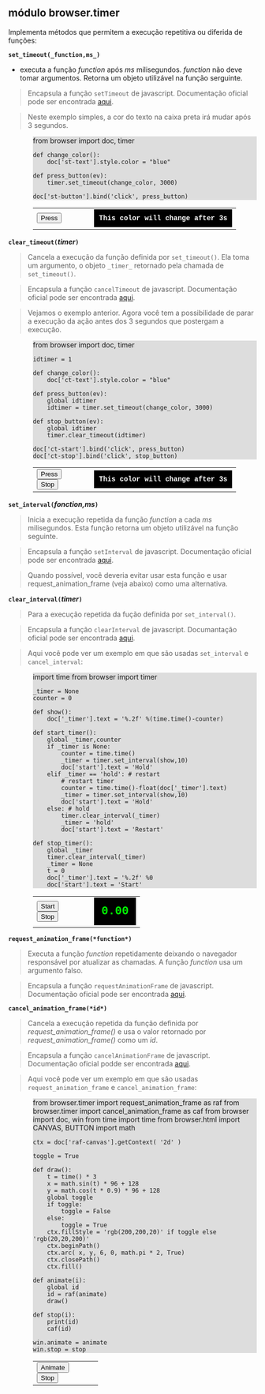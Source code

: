 módulo **browser.timer**
------------------------

Implementa métodos que permitem a execução repetitiva ou diferida de
funções:

**`set_timeout(_function,ms_)`**

- executa a função *function* após *ms* milisegundos. *function* não
deve tomar argumentos. Retorna um objeto utilizável na função
serguinte.

> Encapsula a função `setTimeout` de javascript. Documentação oficial
> pode ser encontrada
> [aqui](http://www.w3.org/TR/2011/WD-html5-20110525/timers.html#dom-windowtimers-settimeout).

> Neste exemplo simples, a cor do texto na caixa preta irá mudar após
> 3 segundos.

<div style="padding-left:50px;">
<div id="st-example" style="background-color:#dddddd;">
    from browser import doc, timer
    
    def change_color():
        doc['st-text'].style.color = "blue"
    
    def press_button(ev):
        timer.set_timeout(change_color, 3000)

    doc['st-button'].bind('click', press_button)
</div>

<script type="text/python">
exec(doc["st-example"].text)
</script>

<table cellpadding=10>
<tr>
<td style="width:100px;">
<button id="st-button">Press</button>
</td>
<td>
<div id="st-text" style="background-color:black;color:#ffffff;padding:10px;font-family:courier;font-weight:bold;font-size:14px;">This color will change after 3s</div>
</td>
</tr>
</table>
</div>

**`clear_timeout(`_timer_`)`**

> Cancela a execução da função definida por `set_timeout()`. Ela toma
> um argumento, o objeto `_timer_` retornado pela chamada de
> `set_timeout()`.

> Encapsula a função `cancelTimeout` de javascript. Documentação
> oficial pode ser encontrada
> [aqui](http://www.w3.org/TR/2011/WD-html5-20110525/timers.html#dom-windowtimers-cleartimeout).

> Vejamos o exemplo anterior. Agora você tem a possibilidade de parar
> a execução da ação antes dos 3 segundos que postergam a execução.

<div style="padding-left:50px;">
<div id="ct-example" style="background-color:#dddddd;">
    from browser import doc, timer
    
    idtimer = 1
    
    def change_color():
        doc['ct-text'].style.color = "blue"
    
    def press_button(ev):
        global idtimer
        idtimer = timer.set_timeout(change_color, 3000)
        
    def stop_button(ev):
        global idtimer
        timer.clear_timeout(idtimer)

    doc['ct-start'].bind('click', press_button)
    doc['ct-stop'].bind('click', stop_button)
    
</div>

<script type="text/python">
exec(doc["ct-example"].text)
</script>

<table cellpadding=10>
<tr>
<td style="width:100px;">
<button id="ct-start">Press</button>
<br>
<button id="ct-stop">Stop</button>
</td>
<td>
<div id="ct-text" style="background-color:black;color:#ffffff;padding:10px;font-family:courier;font-weight:bold;font-size:14px;">This color will change after 3s</div>
</td>
</tr>
</table>
</div>

**`set_interval(`_fonction,ms_`)`**

> Inicia a execução repetida da função *function* a cada *ms*
> milisegundos. Esta função retorna um objeto utilizável na função
> seguinte.

> Encapsula a função `setInterval` de javascript. Documentação oficial
> pode ser encontrada
> [aqui](http://www.w3.org/TR/2011/WD-html5-20110525/timers.html#dom-windowtimers-setinterval).

> Quando possível, você deveria evitar usar esta função e usar request_animation_frame (veja abaixo) como uma alternativa.

**`clear_interval(`_timer_`)`**
> Para a execução repetida da fução definida por `set_interval()`.

> Encapsula a função `clearInterval` de javascript. Documantação
> oficial pode ser encontrada
> [aqui](http://www.w3.org/TR/2011/WD-html5-20110525/timers.html#dom-windowtimers-clearinterval).

> Aqui você pode ver um exemplo em que são usadas `set_interval` e
> `cancel_interval`:

<div style="padding-left:50px;">
<div id="py-source" style="background-color:#dddddd;">
    import time
    from browser import timer
    
    _timer = None
    counter = 0
    
    def show():
        doc['_timer'].text = '%.2f' %(time.time()-counter)
    
    def start_timer():
        global _timer,counter
        if _timer is None:
            counter = time.time()
            _timer = timer.set_interval(show,10)
            doc['start'].text = 'Hold'
        elif _timer == 'hold': # restart
            # restart timer
            counter = time.time()-float(doc['_timer'].text)
            _timer = timer.set_interval(show,10)
            doc['start'].text = 'Hold'
        else: # hold
            timer.clear_interval(_timer)
            _timer = 'hold'
            doc['start'].text = 'Restart'
    
    def stop_timer():
        global _timer
        timer.clear_interval(_timer)
        _timer = None
        t = 0
        doc['_timer'].text = '%.2f' %0
        doc['start'].text = 'Start'

</div>

<script type='text/python'>
exec(doc['py-source'].text)
</script>

<table cellpadding=10>
<tr>
<td style="width:100px;">
<button id="start" onclick="start_timer()">Start</button>
<br><button id="stop" onclick="stop_timer()">Stop</button>
</td>
<td>
<div id="_timer" style="background-color:black;color:#0F0;padding:15px;font-family:courier;font-weight:bold;font-size:23px;">0.00</div>
</td>
</tr>
</table>
</div>

**`request_animation_frame(*function*)`**
> Executa a função *function* repetidamente deixando o navegador responsável por atualizar as chamadas. A função *function* usa um argumento falso.

> Encapsula a função `requestAnimationFrame` de
> javascript. Documentação oficial pode ser encontrada
> [aqui](http://www.w3.org/TR/animation-timing/#dom-windowanimationtiming-requestanimationframe).

**`cancel_animation_frame(*id*)`**

> Cancela a execução repetida da função definida por
> *request_animation_frame()* e usa o valor retornado por
> *request_animation_frame()* como um *id*.

> Encapsula a função `cancelAnimationFrame` de
> javascript. Documentação oficial podde ser encontrada
> [aqui](http://www.w3.org/TR/animation-timing/#dom-windowanimationtiming-cancelanimationframe).

> Aqui você pode ver um exemplo em que são usadas
> `request_animation_frame` e `cancel_animation_frame`:

<div style="padding-left:50px;">
<div id="raf-example" style="background-color:#dddddd;">
    from browser.timer import request_animation_frame as raf
    from browser.timer import cancel_animation_frame as caf
    from browser import doc, win
    from time import time
    from browser.html import CANVAS, BUTTON
    import math

    ctx = doc['raf-canvas'].getContext( '2d' ) 

    toggle = True

    def draw():
        t = time() * 3
        x = math.sin(t) * 96 + 128
        y = math.cos(t * 0.9) * 96 + 128
        global toggle
        if toggle:
            toggle = False
        else:
            toggle = True
        ctx.fillStyle = 'rgb(200,200,20)' if toggle else 'rgb(20,20,200)'
        ctx.beginPath()
        ctx.arc( x, y, 6, 0, math.pi * 2, True)
        ctx.closePath()
        ctx.fill()

    def animate(i):
        global id
        id = raf(animate)
        draw()

    def stop(i):
        print(id)
        caf(id)

    win.animate = animate
    win.stop = stop
</div>

<script type='text/python'>
exec(doc['raf-example'].text)
</script>

<table cellpadding=10>
<tr>
<td style="width:100px;">
<button type="button" onclick="animate(0)">Animate</button>
<br>
<button type="button" onclick="stop(0)">Stop</button>
</td>
<td>
<canvas id="raf-canvas" width=256 height=256></canvas>
</td>
</tr>
</table>
</div>
